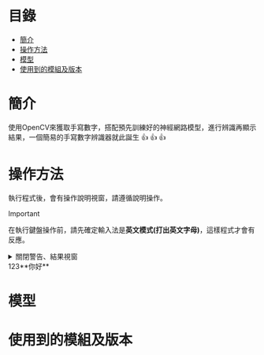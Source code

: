 # 目錄
- [簡介](#簡介)
- [操作方法](#操作方法)
- [模型](#模型)
- [使用到的模組及版本](#使用到的模組及版本)
# 簡介
使用OpenCV來獲取手寫數字，搭配預先訓練好的神經網路模型，進行辨識再顯示結果，一個簡易的手寫數字辨識器就此誕生 :+1: :+1: :+1:
# 操作方法
執行程式後，會有操作說明視窗，請遵循說明操作。
> [!IMPORTANT]
> 在執行鍵盤操作前，請先確定輸入法是**英文模式(打出英文字母)**，這樣程式才會有反應。
<details>
<summary>關閉警告、結果視窗</summary>
有兩種方法:  
右上角的X按鈕。  
按下任意建**(建議使用這種方法)**  
使用方法1的話，所有選項皆**必須按下2次程式才會有反應，因此建議使用方法2!!!!!!!**
</details>  
123**你好**


# 模型

# 使用到的模組及版本
